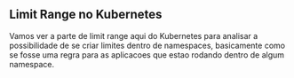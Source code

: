 ## Limit Range no Kubernetes

Vamos ver a parte de limit range aqui do Kubernetes para analisar a possibilidade de se criar limites dentro de namespaces, basicamente como se fosse uma regra para as aplicacoes que estao rodando dentro de algum namespace.

